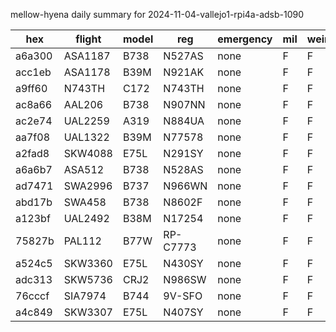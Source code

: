 mellow-hyena daily summary for 2024-11-04-vallejo1-rpi4a-adsb-1090

|hex|flight|model|reg|emergency|mil|weirdo|
|--|--|--|--|--|--|--|
|a6a300|ASA1187|B738|N527AS|none|F|F|
|acc1eb|ASA1178|B39M|N921AK|none|F|F|
|a9ff60|N743TH|C172|N743TH|none|F|F|
|ac8a66|AAL206|B738|N907NN|none|F|F|
|ac2e74|UAL2259|A319|N884UA|none|F|F|
|aa7f08|UAL1322|B39M|N77578|none|F|F|
|a2fad8|SKW4088|E75L|N291SY|none|F|F|
|a6a6b7|ASA512|B738|N528AS|none|F|F|
|ad7471|SWA2996|B737|N966WN|none|F|F|
|abd17b|SWA458|B738|N8602F|none|F|F|
|a123bf|UAL2492|B38M|N17254|none|F|F|
|75827b|PAL112|B77W|RP-C7773|none|F|F|
|a524c5|SKW3360|E75L|N430SY|none|F|F|
|adc313|SKW5736|CRJ2|N986SW|none|F|F|
|76cccf|SIA7974|B744|9V-SFO|none|F|F|
|a4c849|SKW3307|E75L|N407SY|none|F|F|
